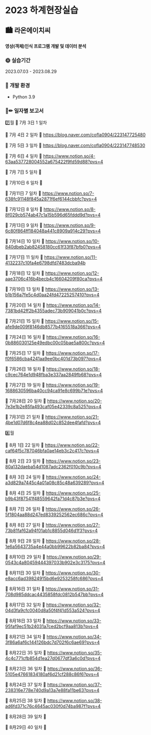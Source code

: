 # 2023 하계현장실습

## 🏙 라온에이치씨 
#### 영상(객체)인식 프로그램 개발 및 데이터 분석

###
### 🌞 실습기간

2023.07.03 - 2023.08.29

### 🔧 개발 환경
- Python 3.9

### 📑✏ 일자별 보고서
7️⃣월 
📌 7月 3日  1 일차 


📌 7月 4日  2 일차 
 🔗 https://blog.naver.com/cofla0904/223147725480 
 
📌 7月 5日  3 일차 
🔗 https://blog.naver.com/cofla0904/223147748530

📌 7月 6日  4 일차
🔗 https://www.notion.so/4-63aa537728004552a675422f9fd59d88?pvs=4

📌 7月 7日  5 일차
🧱 <br>

📌 7月10日 6 일차
🔗

📌 7月11日 7 일차
🔗 https://www.notion.so/7-638fc91148f845a2871f6ef6144cbbfc?pvs=4

📌 7月12日 8 일차
🔗 https://www.notion.so/8-8f029cb574ab47c1a15b596d65fddd9d?pvs=4

📌 7月13日 9 일차
🔗 https://www.notion.so/9-6c80f864ff184048a441c8909a914c29?pvs=4

📌 7月14日 10 일차
🔗 https://www.notion.so/10-840dbeb2ab82458180cc61f33f87bfb0?pvs=4

📌 7月17日 11 일차
🔗 https://www.notion.so/11-4132237c10fa4e6798dfd7483dcba94b

📌 7月18日 12 일차
🔗 https://www.notion.so/12-aae3706c416b4becb4c16604209f80ca?pvs=4

📌 7月19日 13 일차
🔗 https://www.notion.so/13-b1b156a7fe5c4d0aa24fd47225257410?pvs=4

📌 7月20日 14 일차
🔗 https://www.notion.so/14-7381bd42ff2b4355adec73b909041b0c?pvs=4

📌 7月21日 15 일차
🔗 https://www.notion.so/15-afe9de009f8146db8577b4165518a366?pvs=4

📌 7月24日 16 일차
🔗 https://www.notion.so/16-0b886030125e49edbc00c05bae5a800c?pvs=4

📌 7月25日 17 일차
🔗 https://www.notion.so/17-f0f6586cba4241aa9ee0bc401d73b097?pvs=4

📌 7月26日 18 일차
🔗 https://www.notion.so/18-c9cec764e1d948fba3e337aa2849fb68?pvs=4

📌 7月27日 19 일차
🔗 https://www.notion.so/19-1688630596ba40cc94ca91e8c699b71e?pvs=4

📌 7月28日 20 일차
🔗 https://www.notion.so/20-7e3e1b2e85fa493caf05e42339c8a525?pvs=4

📌 7月31日 21 일차
🔗 https://www.notion.so/21-4be1d07d6f8c4ea88d02c852dee4fafd?pvs=4

8️⃣월

📌 8月 1日 22 일차
🔗 https://www.notion.so/22-caf64f5c787046bfa0ae14eb3c2c417c?pvs=4

📌 8月 2日 23 일차
🔗 https://www.notion.so/23-80a132daeba54d1087adc2362f010c9b?pvs=4

📌 8月 3日 24 일차
🔗 https://www.notion.so/24-a3d829a7445c4a01a08c85c48a639289?pvs=4

📌 8月 4日 25 일차
🔗 https://www.notion.so/25-b9b43f87541f48559642fa71d4c87b3e?pvs=4

📌 8月 7日 26 일차
🔗 https://www.notion.so/26-5f1804aa88d247ed8339252562ec686c?pvs=4

📌 8月 8日 27 일차
🔗 https://www.notion.so/27-73b81faf62a94f01ab1c8855d046d1f3?pvs=4

📌 8月 9日 28 일차
🔗 https://www.notion.so/28-1e6a5643735a4e44a0bb99622b82ba84?pvs=4

📌 8月10日 29 일차
🔗 https://www.notion.so/29-0543c4a80459444397033b902e3c3175?pvs=4

📌 8月11日 30 일차
🔗 https://www.notion.so/30-e8acc6ad39824915bd6e9253258fc686?pvs=4

📌 8月16日 31 일차
🔗 https://www.notion.so/31-708d985ddcac4435858fdc0812b547bb?pvs=4

📌 8月17日 32 일차
🔗 https://www.notion.so/32-04d3fa9cfc0040d8a50f4f41d553a524?pvs=4

📌 8月18日 33 일차
🔗 https://www.notion.so/33-95faf9ec51b24031a7ced2bcf9aa813b?pvs=4

📌 8月21日 34 일차
🔗 https://www.notion.so/34-3f86a6af6c144126bdc7d702f6c6ae69?pvs=4

📌 8月22日 35 일차
🔗 https://www.notion.so/35-4c4c771cfb854d1ea27d0677df3a6c0d?pvs=4

📌 8月23日 36 일차
🔗 https://www.notion.so/36-5105e47661834180af6d21cf288c86f6?pvs=4

📌 8月24日 37 일차
🔗 https://www.notion.so/37-238316e778e740d9a13a7e88fa11be63?pvs=4

📌 8月25日 38 일차
🔗 https://www.notion.so/38-ad6fd371c76c4645ac030f0d74ba987f?pvs=4

📌 8月28日 39 일차
🔗 

📌 8月29日 40 일차
🔗 
